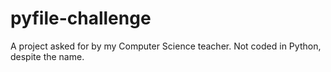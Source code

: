 # pyfile-challenge
A project asked for by my Computer Science teacher. Not coded in Python, despite the name.
